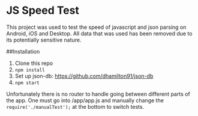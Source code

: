 # JS Speed Test

This project was used to test the speed of javascript and json parsing on Android, iOS and Desktop.
All data that was used has been removed due to its potentially sensitive nature.


##Installation

1. Clone this repo
2. `npm install`
3. Set up json-db: https://github.com/dhamilton91/json-db
4. `npm start`

Unfortunately there is no router to handle going between different parts of the app.
One must go into /app/app.js and manually change the `require('./manualTest');` at the bottom to switch tests.
